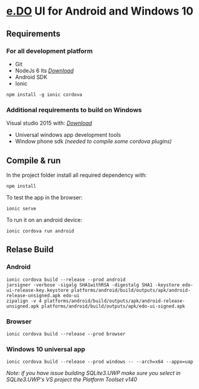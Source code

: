 # [e.DO](http://edo.comau.com) UI for Android and Windows 10

## Requirements

### For all development platform

- Git
- NodeJs 6 lts *[Download](https://nodejs.org)*
- Android SDK
- Ionic 
```
npm install -g ionic cordova
```

### Additional requirements to build on Windows

Visual studio 2015 with: *[Download](https://www.visualstudio.com/vs/older-downloads/)*
- Universal windows app development tools
- Window phone sdk *(needed to compile some cordova plugins)*

## Compile & run

In the project folder install all required dependency with:
```
npm install
```

To test the app in the browser:

```
ionic serve
```

To run it on an android device:

```
ionic cordova run android
```

## Relase Build

### Android
```
ionic cordova build --release --prod android
jarsigner -verbose -sigalg SHA1withRSA -digestalg SHA1 -keystore edo-ui-release-key.keystore platforms/android/build/outputs/apk/android-release-unsigned.apk edo-ui
zipalign -v 4 platforms/android/build/outputs/apk/android-release-unsigned.apk platforms/android/build/outputs/apk/edo-ui-signed.apk
```

### Browser
```
ionic cordova build --release --prod browser
```

### Windows 10 universal app
```
ionic cordova build --release --prod windows -- --arch=x64 --appx=uap
```

*Note: if you have issue building SQLite3.UWP make sure you select in SQLite3.UWP's VS project the Platform Toolset v140*
